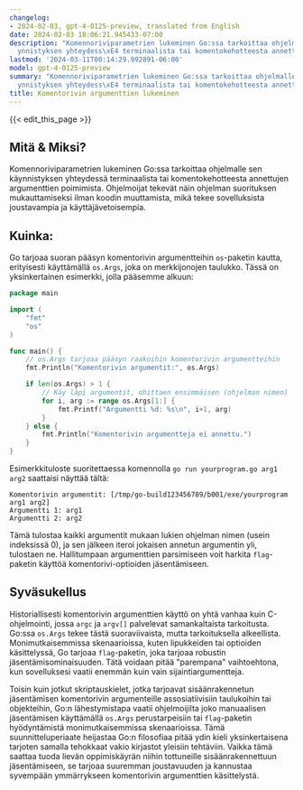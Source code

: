 ```yaml
---
changelog:
- 2024-02-03, gpt-4-0125-preview, translated from English
date: 2024-02-03 18:06:21.945433-07:00
description: "Komennoriviparametrien lukeminen Go:ssa tarkoittaa ohjelmalle sen k\xE4\
  ynnistyksen yhteydess\xE4 terminaalista tai komentokehotteesta annettujen argumenttien\u2026"
lastmod: '2024-03-11T00:14:29.992891-06:00'
model: gpt-4-0125-preview
summary: "Komennoriviparametrien lukeminen Go:ssa tarkoittaa ohjelmalle sen k\xE4\
  ynnistyksen yhteydess\xE4 terminaalista tai komentokehotteesta annettujen argumenttien\u2026"
title: Komentorivin argumenttien lukeminen
---
```


{{< edit_this_page >}}

## Mitä & Miksi?

Komennoriviparametrien lukeminen Go:ssa tarkoittaa ohjelmalle sen käynnistyksen yhteydessä terminaalista tai komentokehotteesta annettujen argumenttien poimimista. Ohjelmoijat tekevät näin ohjelman suorituksen mukauttamiseksi ilman koodin muuttamista, mikä tekee sovelluksista joustavampia ja käyttäjävetoisempia.

## Kuinka:

Go tarjoaa suoran pääsyn komentorivin argumentteihin `os`-paketin kautta, erityisesti käyttämällä `os.Args`, joka on merkkijonojen taulukko. Tässä on yksinkertainen esimerkki, jolla pääsemme alkuun:

```go
package main

import (
    "fmt"
    "os"
)

func main() {
    // os.Args tarjoaa pääsyn raakoihin komentorivin argumentteihin
    fmt.Println("Komentorivin argumentit:", os.Args)

    if len(os.Args) > 1 {
        // Käy läpi argumentit, ohittaen ensimmäisen (ohjelman nimen)
        for i, arg := range os.Args[1:] {
            fmt.Printf("Argumentti %d: %s\n", i+1, arg)
        }
    } else {
        fmt.Println("Komentorivin argumentteja ei annettu.")
    }
}
```

Esimerkkituloste suoritettaessa komennolla `go run yourprogram.go arg1 arg2` saattaisi näyttää tältä:

```
Komentorivin argumentit: [/tmp/go-build123456789/b001/exe/yourprogram arg1 arg2]
Argumentti 1: arg1
Argumentti 2: arg2
```

Tämä tulostaa kaikki argumentit mukaan lukien ohjelman nimen (usein indeksissä 0), ja sen jälkeen iteroi jokaisen annetun argumentin yli, tulostaen ne. Hallitumpaan argumenttien parsimiseen voit harkita `flag`-paketin käyttöä komentorivi-optioiden jäsentämiseen.

## Syväsukellus

Historiallisesti komentorivin argumenttien käyttö on yhtä vanhaa kuin C-ohjelmointi, jossa `argc` ja `argv[]` palvelevat samankaltaista tarkoitusta. Go:ssa `os.Args` tekee tästä suoraviivaista, mutta tarkoituksella alkeellista. Monimutkaisemmissa skenaarioissa, kuten lipukkeiden tai optioiden käsittelyssä, Go tarjoaa `flag`-paketin, joka tarjoaa robustin jäsentämisominaisuuden. Tätä voidaan pitää "parempana" vaihtoehtona, kun sovelluksesi vaatii enemmän kuin vain sijaintiargumentteja.

Toisin kuin jotkut skriptauskielet, jotka tarjoavat sisäänrakennetun jäsentämisen komentorivin argumenteille assosiatiivisiin taulukoihin tai objekteihin, Go:n lähestymistapa vaatii ohjelmoijilta joko manuaalisen jäsentämisen käyttämällä `os.Args` perustarpeisiin tai `flag`-paketin hyödyntämistä monimutkaisemmissa skenaarioissa. Tämä suunnitteluperiaate heijastaa Go:n filosofiaa pitää ydin kieli yksinkertaisena tarjoten samalla tehokkaat vakio kirjastot yleisiin tehtäviin. Vaikka tämä saattaa tuoda lievän oppimiskäyrän niihin tottuneille sisäänrakennettuun jäsentämiseen, se tarjoaa suuremman joustavuuden ja kannustaa syvempään ymmärrykseen komentorivin argumenttien käsittelystä.
